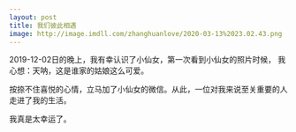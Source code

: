 ```yaml
---
layout: post
title: 我们彼此相遇
image: http://image.imdll.com/zhanghuanlove/2020-03-13%2023.02.43.png
---
```


2019-12-02日的晚上，我有幸认识了小仙女，第一次看到小仙女的照片时候，
我心想：天呐，这是谁家的姑娘这么可爱。
<!--more-->

按捺不住喜悦的心情，立马加了小仙女的微信。从此，一位对我来说至关重要的人走进了我的生活。

我真是太幸运了。
